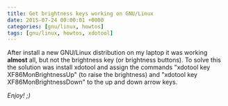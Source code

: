 ```yaml
---
title: Get brightness keys working on GNU/Linux
date: 2015-07-24 00:00:01 +0000
categories: [gnu/linux, howtos]
tags: [gnu/linux, howtos, xdotool]
---
```


After install a new GNU/Linux distribution on my laptop it was working **almost** all, but not the brightness key (or brightness buttons).
To solve this the solution was install xdotool and assign the commands "xdotool key XF86MonBrightnessUp" (to raise the brightness) and
"xdotool key XF86MonBrightnessDown" to the up and down arrow keys.

_Enjoy! ;)_